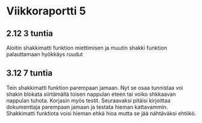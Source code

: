 # Viikkoraportti 5

## 2.12 3 tuntia

Aloitin shakkimatti funktion miettimisen ja muutin shakki funktion palauttamaan hyökkäys ruudut

## 3.12 7 tuntia

Tein shakkimatti funktion parempaan jamaan. Nyt se osaa tunnistaa voi shakin blokata siirtämällä toisen nappulan eteen tai voiko shkkaavan nappulan tuhota. Korjasin myös testit. 
Seuraavaksi pitäisi kirjoittaa dokumenttaja parempaan jamaan ja testata hieman kattavammin. Shakkimatti funktiota voisi hieman ehkä hioa mutta se jää nähtäväksi ehtiikö. 

